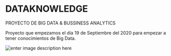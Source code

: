 # DATAKNOWLEDGE
PROYECTO DE BIG DATA & BUSSINESS ANALYTICS

Proyecto que empezamos el día 19 de Septiembre del 2020 para empezar a tener conocimientos de Big Data.

![enter image description here](https://lh3.googleusercontent.com/proxy/rlylHTQMk6a84ukRiasfxawPcVTIpdNCwZ6_f0ivkoivXx7uxx9CBKGypwRn6yPzW-10B-aMaBC78TvnDtBO7-o2BQ9ruZ28SbfSaIffGhnN42QswIlO)
